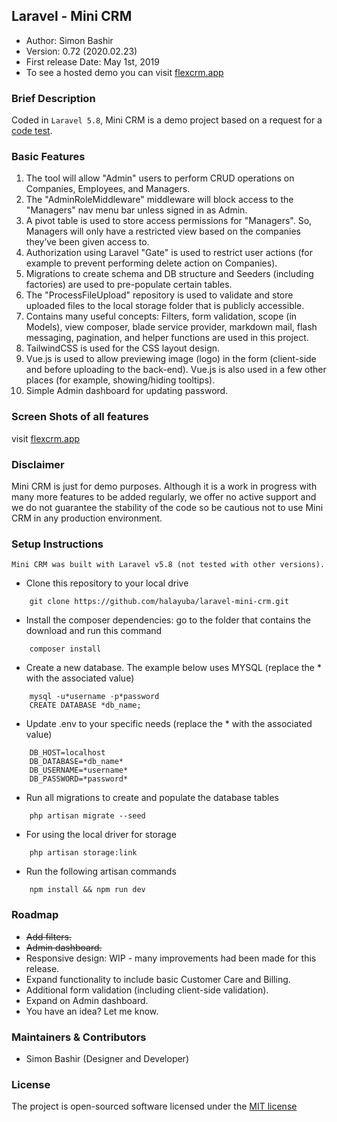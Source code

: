 ## Laravel - Mini CRM

- Author: Simon Bashir
- Version: 0.72 (2020.02.23)
- First release Date: May 1st, 2019
- To see a hosted demo you can visit [flexcrm.app](https://flexcrm.app)

### Brief Description
Coded in `Laravel 5.8`, Mini CRM is a demo project based on a request for a [code test](http://flexcrm.app/code-test).

### Basic Features
1. The tool will allow "Admin" users to perform CRUD operations on Companies, Employees, and Managers.
2. The "AdminRoleMiddleware" middleware will block access to the "Managers" nav menu bar unless signed in as Admin.
3. A pivot table is used to store access permissions for "Managers". So, Managers will only have a restricted view based on the companies they’ve been given access to.
4. Authorization using Laravel "Gate" is used to restrict user actions (for example to prevent performing delete action on Companies).
5. Migrations to create schema and DB structure and Seeders (including factories) are used to pre-populate certain tables.
6. The "ProcessFileUpload" repository is used to validate and store uploaded files to the local storage folder that is publicly accessible.
7. Contains many useful concepts: Filters, form validation, scope (in Models), view composer, blade service provider, markdown mail, flash messaging, pagination, and helper functions are used in this project.
8. TailwindCSS is used for the CSS layout design.
9. Vue.js is used to allow previewing image (logo) in the form (client-side and before uploading to the back-end). Vue.js is also used in a few other places (for example, showing/hiding tooltips).
10. Simple Admin dashboard for updating password.

### Screen Shots of all features
visit [flexcrm.app](https://flexcrm.app/features)


### Disclaimer
Mini CRM is just for demo purposes. Although it is a work in progress with many more features to be added regularly, we offer no active support and we do not guarantee the stability of the code so be cautious not to use Mini CRM in any production environment.

### Setup Instructions
```
Mini CRM was built with Laravel v5.8 (not tested with other versions).
```

* Clone this repository to your local drive
~~~
    git clone https://github.com/halayuba/laravel-mini-crm.git
~~~
* Install the composer dependencies: go to the folder that contains the download and run this command
~~~
    composer install
~~~
* Create a new database. The example below uses MYSQL (replace the * with the associated value)
~~~
    mysql -u*username -p*password
    CREATE DATABASE *db_name;
~~~
* Update .env to your specific needs (replace the * with the associated value)
~~~
    DB_HOST=localhost
    DB_DATABASE=*db_name*
    DB_USERNAME=*username*
    DB_PASSWORD=*password*
~~~
* Run all migrations to create and populate the database tables
~~~
    php artisan migrate --seed
~~~
* For using the local driver for storage
~~~
    php artisan storage:link
~~~
* Run the following artisan commands
~~~
    npm install && npm run dev
~~~

### Roadmap
- ~~Add filters.~~
- ~~Admin dashboard.~~
- Responsive design: WIP - many improvements had been made for this release.
- Expand functionality to include basic Customer Care and Billing.
- Additional form validation (including client-side validation).
- Expand on Admin dashboard.
- You have an idea? Let me know.

### Maintainers & Contributors
- Simon Bashir (Designer and Developer)

### License
The project is open-sourced software licensed under the [MIT license](http://opensource.org/licenses/MIT)
